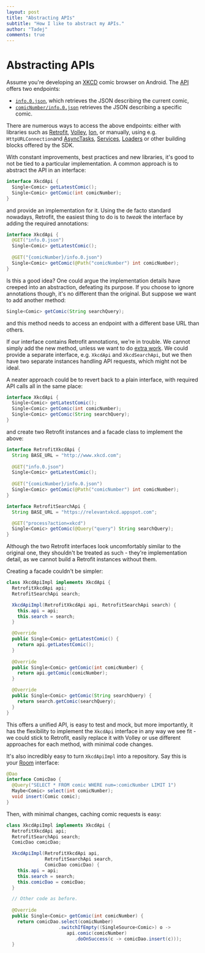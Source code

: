 ```yaml
---
layout: post
title: "Abstracting APIs"
subtitle: "How I like to abstract my APIs."
author: "Tadej"
comments: true
---
```


# Abstracting APIs

Assume you're developing an [XKCD](https://xkcd.com/) comic browser on Android. The [API](https://xkcd.com/json.html) offers two endpoints:

-  [`info.0.json`](http://xkcd.com/info.0.json), which retrieves the JSON describing the current comic,
- [`comicNumber/info.0.json`](http://xkcd.com/614/info.0.json) retrieves the JSON describing a specific comic.

There are numerous ways to access the above endpoints: either with libraries such as [Retrofit](http://square.github.io/retrofit/), [Volley](https://github.com/google/volley), [Ion](https://github.com/koush/ion), or manually, using e.g. `HttpURLConnection`and [AsyncTasks](https://developer.android.com/reference/android/os/AsyncTask.html), [Services](https://developer.android.com/guide/components/services.html), [Loaders](https://developer.android.com/guide/components/loaders.html) or other building blocks offered by the SDK.

With constant improvements, best practices and new libraries, it's good to not be tied to a particular implementation. A common approach is to abstract the API in an interface:

```java
interface XkcdApi {
  Single<Comic> getLatestComic();
  Single<Comic> getComic(int comicNumber);
}
```

and provide an implementation for it. Using the de facto standard nowadays, Retrofit, the easiest thing to do is to _tweak_ the interface by adding the required annotations:

```java
interface XkcdApi {
  @GET("info.0.json") 
  Single<Comic> getLatestComic();
  
  @GET("{comicNumber}/info.0.json") 
  Single<Comic> getComic(@Path("comicNumber") int comicNumber);  
}
```

Is this a good idea? One could argue the implementation details have creeped into an abstraction, defeating its purpose. If you choose to ignore annotations though, it's no different than the original. But suppose we want to add another method: 

```java
Single<Comic> getComic(String searchQuery); 
```

and this method needs to access an endpoint with a different base URL than others. 

If our interface contains Retrofit annotations, we're in trouble. We cannot simply add the new method, unless we want to do [extra work](https://github.com/square/retrofit/issues/1404#issuecomment-207408548). We could provide a separate interface, e.g. `XkcdApi` and `XkcdSearchApi`, but we then have two separate instances handling API requests, which might not be ideal.

A neater approach could be to revert back to a plain interface, with required API calls all in the same place:

```java
interface XkcdApi {
  Single<Comic> getLatestComic();
  Single<Comic> getComic(int comicNumber);
  Single<Comic> getComic(String searchQuery); 
}
```

and create two Retrofit instances and a facade class to implement the above:

```java
interface RetrofitXkcdApi {
  String BASE_URL = "http://www.xkcd.com";
  
  @GET("info.0.json") 
  Single<Comic> getLatestComic();
  
  @GET("{comicNumber}/info.0.json") 
  Single<Comic> getComic(@Path("comicNumber") int comicNumber);  
}

interface RetrofitSearchApi {
  String BASE_URL = "https://relevantxkcd.appspot.com";

  @GET("process?action=xkcd")
  Single<Comic> getComic(@Query("query") String searchQuery);
}
```

Although the two Retrofit interfaces look uncomfortably similar to the original one, they shouldn't be treated as such - they're implementation detail, as we cannot build a Retrofit instances without them. 

Creating a facade couldn't be simpler:

```java
class XkcdApiImpl implements XkcdApi {
  RetrofitXkcdApi api;
  RetrofitSearchApi search;

  XkcdApiImpl(RetrofitXkcdApi api, RetrofitSearchApi search) {
    this.api = api;
    this.search = search;
  }

  @Override
  public Single<Comic> getLatestComic() {
    return api.getLatestComic();
  }
  
  @Override
  public Single<Comic> getComic(int comicNumber) {
    return api.getComic(comicNumber);
  }

  @Override
  public Single<Comic> getComic(String searchQuery) {
    return search.getComic(searchQuery);
  }
}
```

This offers a unified API, is easy to test and mock, but more importantly, it has the flexibility to implement the `XkcdApi` interface in any way we see fit - we could stick to Retrofit, easily replace it with Volley or use different approaches for each method, with minimal code changes.

It's also incredibly easy to turn `XkcdApiImpl` into a repository. Say this is your [Room](https://developer.android.com/topic/libraries/architecture/room.html) interface:

```java
@Dao  
interface ComicDao {  
  @Query("SELECT * FROM comic WHERE num=:comicNumber LIMIT 1")
  Maybe<Comic> select(int comicNumber);
  void insert(Comic comic);
}
```

Then, with minimal changes, caching comic requests is easy:

```java
class XkcdApiImpl implements XkcdApi {
  RetrofitXkcdApi api;
  RetrofitSearchApi search;
  ComicDao comicDao;

  XkcdApiImpl(RetrofitXkcdApi api, 
              RetrofitSearchApi search,
              ComicDao comicDao) {
    this.api = api;
    this.search = search;
    this.comicDao = comicDao;
  }

  // Other code as before.
  
  @Override
  public Single<Comic> getComic(int comicNumber) {
    return comicDao.select(comicNumber)
                   .switchIfEmpty((SingleSource<Comic>) o -> 
                      api.comic(comicNumber)
                         .doOnSuccess(c -> comicDao.insert(c)));
  }
```